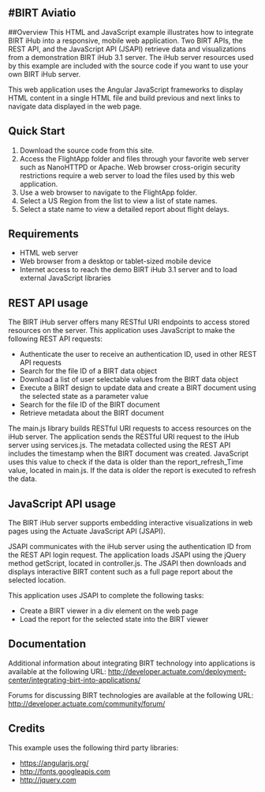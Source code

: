 #BIRT Aviatio
-------

##Overview
This HTML and JavaScript example illustrates how to integrate BIRT iHub into a responsive, mobile web application. Two BIRT APIs, the REST API, and the JavaScript API (JSAPI) retrieve data and visualizations from a demonstration BIRT iHub 3.1 server. The iHub server resources used by this example are included with the source code if you want to use your own BIRT iHub server.

This web application uses the Angular JavaScript frameworks to display HTML content in a single HTML file and build previous and next links to navigate data displayed in the web page.   

## Quick Start
1. Download the source code from this site.
2. Access the FlightApp folder and files through your favorite web server such as NanoHTTPD or Apache. Web browser cross-origin security restrictions require a web server to load the files used by this web application.
3. Use a web browser to navigate to the FlightApp folder.
5. Select a US Region from the list to view a list of state names.
6. Select a state name to view a detailed report about flight delays.

## Requirements
* HTML web server
* Web browser from a desktop or tablet-sized mobile device
* Internet access to reach the demo BIRT iHub 3.1 server and to load external JavaScript libraries

## REST API usage
The BIRT iHub server offers many RESTful URI endpoints to access stored resources on the server. This application uses JavaScript to make the following REST API requests:
* Authenticate the user to receive an authentication ID, used in other REST API requests
* Search for the file ID of a BIRT data object
* Download a list of user selectable values from the BIRT data object
* Execute a BIRT design to update data and create a BIRT document using the selected state as a parameter value 
* Search for the file ID of the BIRT document 
* Retrieve metadata about the BIRT document

The main.js library builds RESTful URI requests to access resources on the iHub server. The application sends the RESTful URI request to the iHub server using services.js. The metadata collected using the REST API includes the timestamp when the BIRT document was created. JavaScript uses this value to check if the data is older than the report_refresh_Time value, located in main.js. If the data is older the report is executed to refresh the data.

## JavaScript API usage
The BIRT iHub server supports embedding interactive visualizations in web pages using the Actuate JavaScript API (JSAPI).

JSAPI communicates with the iHub server using the authentication ID from the REST API login request. The application loads JSAPI using the jQuery method getScript, located in controller.js. The JSAPI then downloads and displays interactive BIRT content such as a full page report about the selected location. 

This application uses JSAPI to complete the following tasks:
* Create a BIRT viewer in a div element on the web page
* Load the report for the selected state into the BIRT viewer

## Documentation
Additional information about integrating BIRT technology into applications is available at the following URL:
http://developer.actuate.com/deployment-center/integrating-birt-into-applications/

Forums for discussing BIRT technologies are available at the following URL:
http://developer.actuate.com/community/forum/

## Credits
This example uses the following third party libraries:
* https://angularjs.org/
* http://fonts.googleapis.com
* http://jquery.com
